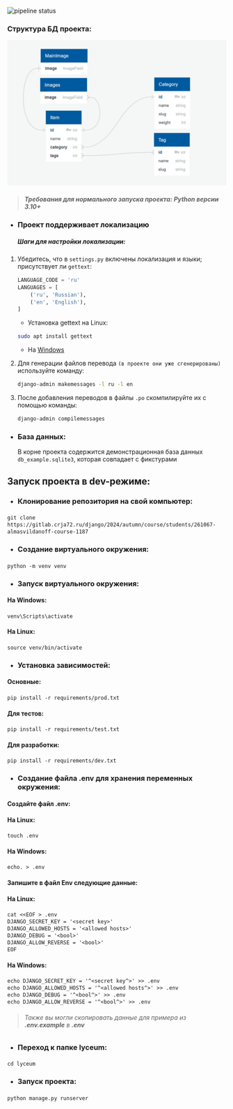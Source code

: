 ![pipeline status](https://gitlab.crja72.ru/django/2024/autumn/course/students/261067-almasvildanoff-course-1187/badges/main/pipeline.svg)

### Структура БД проекта:
![ER](ER.jpg)
 
> ##### Требования для нормального запуска проекта: Python версии 3.10+

- ### Проект поддерживает локализацию
  ##### Шаги для настройки локализации:

1. Убедитесь, что в `settings.py` включены локализация и языки; присутствует ли `gettext`:

    ```python
    LANGUAGE_CODE = 'ru'
    LANGUAGES = [
        ('ru', 'Russian'),
        ('en', 'English'),
    ]
    ```
   - Установка gettext на Linux:
    ```bash
    sudo apt install gettext
    ```
    - На [Windows](https://mlocati.github.io/articles/gettext-iconv-windows.html)

2. Для генерации файлов перевода `(в проекте они уже сгенерированы)` используйте команду:

    ```bash
    django-admin makemessages -l ru -l en
    ```

3. После добавления переводов в файлы `.po` скомпилируйте их с помощью команды:

    ```bash
    django-admin compilemessages
    ```

- ### База данных:
  В корне проекта содержится демонстрационная база данных `db_example.sqlite3`, которая совпадает с фикстурами

## Запуск проекта в dev-режиме:

- ### Клонирование репозитория на свой компьютер:

#### <command>

    git clone https://gitlab.crja72.ru/django/2024/autumn/course/students/261067-almasvildanoff-course-1187

#### </command>

- ### Создание виртуального окружения:

#### <command>

    python -m venv venv

#### </command>

- ### Запуск виртуального окружения:

#### На Windows:

#### <command>

    venv\Scripts\activate

#### </command>

#### На Linux:

#### <command>

    source venv/bin/activate

#### </command>

- ### Установка зависимостей:

#### Основные:

#### <command>

    pip install -r requirements/prod.txt

#### </command>

#### Для тестов:

#### <command>

    pip install -r requirements/test.txt

#### </command>

#### Для разработки:

#### <command>

    pip install -r requirements/dev.txt

#### </command>

- ### Создание файла .env для хранения переменных окружения:

#### Создайте файл **.env**:

#### На Linux:

#### <command>

    touch .env

#### </command>

#### На Windows:

#### <command>

    echo. > .env

#### </command>

#### Запишите в файл Env следующие данные:

#### На Linux:

#### <command>

    cat <<EOF > .env
    DJANGO_SECRET_KEY = '<secret key>'
    DJANGO_ALLOWED_HOSTS = '<allowed hosts>'
    DJANGO_DEBUG = '<bool>'
    DJANGO_ALLOW_REVERSE = '<bool>'
    EOF

#### </command>

#### На Windows:

#### <command>

    echo DJANGO_SECRET_KEY = '^<secret key^>' >> .env
    echo DJANGO_ALLOWED_HOSTS = '^<allowed hosts^>' >> .env
    echo DJANGO_DEBUG = '^<bool^>' >> .env
    echo DJANGO_ALLOW_REVERSE = '^<bool^>' >> .env

#### </command>

> ###### Также вы могли скопировать данные для примера из **.env.example** в **.env**

- ### Переход к папке lyceum:

#### <command>

    cd lyceum

#### </command>

- ### Запуск проекта:

#### <command>

    python manage.py runserver

#### </command>

